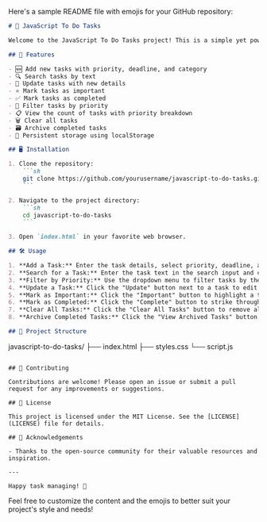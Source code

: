 Here's a sample README file with emojis for your GitHub repository:

```markdown
# 📝 JavaScript To Do Tasks

Welcome to the JavaScript To Do Tasks project! This is a simple yet powerful task management application built with HTML, CSS, and JavaScript. It helps you organize your tasks, set priorities, and manage deadlines efficiently. 🚀

## 🌟 Features

- 🆕 Add new tasks with priority, deadline, and category
- 🔍 Search tasks by text
- 🔄 Update tasks with new details
- ⭐ Mark tasks as important
- ✅ Mark tasks as completed
- 📂 Filter tasks by priority
- 📋 View the count of tasks with priority breakdown
- 🗑️ Clear all tasks
- 🗃️ Archive completed tasks
- 💾 Persistent storage using localStorage

## 🖥️ Installation

1. Clone the repository:
    ```sh
    git clone https://github.com/yourusername/javascript-to-do-tasks.git
    ```

2. Navigate to the project directory:
    ```sh
    cd javascript-to-do-tasks
    ```

3. Open `index.html` in your favorite web browser.

## 🛠️ Usage

1. **Add a Task:** Enter the task details, select priority, deadline, and category, then click "Add to Task".
2. **Search for a Task:** Enter the task text in the search input and click "Search".
3. **Filter by Priority:** Use the dropdown menu to filter tasks by their priority.
4. **Update a Task:** Click the "Update" button next to a task to edit its details.
5. **Mark as Important:** Click the "Important" button to highlight a task.
6. **Mark as Completed:** Click the "Complete" button to strike through a completed task.
7. **Clear All Tasks:** Click the "Clear All Tasks" button to remove all tasks.
8. **Archive Completed Tasks:** Click the "View Archived Tasks" button to see archived tasks.

## 📂 Project Structure

```
javascript-to-do-tasks/
├── index.html
├── styles.css
└── script.js
```

## 🤝 Contributing

Contributions are welcome! Please open an issue or submit a pull request for any improvements or suggestions.

## 📄 License

This project is licensed under the MIT License. See the [LICENSE](LICENSE) file for details.

## 🙏 Acknowledgements

- Thanks to the open-source community for their valuable resources and inspiration.

---

Happy task managing! 🎉

```

Feel free to customize the content and the emojis to better suit your project's style and needs!
